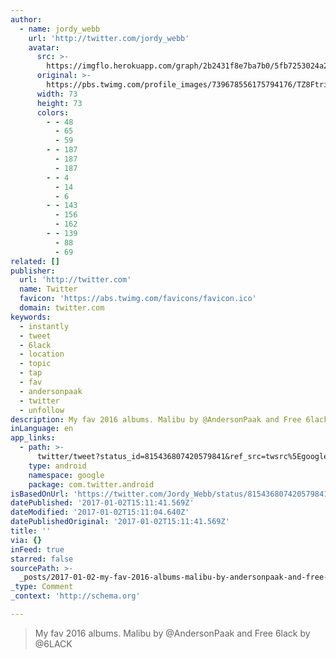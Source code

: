 ```yaml
---
author:
  - name: jordy_webb
    url: 'http://twitter.com/jordy_webb'
    avatar:
      src: >-
        https://imgflo.herokuapp.com/graph/2b2431f8e7ba7b0/5fb7253024a223fd8851c9c583c135cf/noop.jpg?input=https%3A%2F%2Fpbs.twimg.com%2Fprofile_images%2F739678556175794176%2FTZ8Ftrip_bigger.jpg
      original: >-
        https://pbs.twimg.com/profile_images/739678556175794176/TZ8Ftrip_bigger.jpg
      width: 73
      height: 73
      colors:
        - - 48
          - 65
          - 59
        - - 187
          - 187
          - 187
        - - 4
          - 14
          - 6
        - - 143
          - 156
          - 162
        - - 139
          - 88
          - 69
related: []
publisher:
  url: 'http://twitter.com'
  name: Twitter
  favicon: 'https://abs.twimg.com/favicons/favicon.ico'
  domain: twitter.com
keywords:
  - instantly
  - tweet
  - 6lack
  - location
  - topic
  - tap
  - fav
  - andersonpaak
  - twitter
  - unfollow
description: My fav 2016 albums. Malibu by @AndersonPaak and Free 6lack by @6LACK
inLanguage: en
app_links:
  - path: >-
      twitter/tweet?status_id=815436807420579841&ref_src=twsrc%5Egoogle%7Ctwcamp%5Eandroidseo%7Ctwgr%5Estatus%7Ctwterm%5E815436807420579841
    type: android
    namespace: google
    package: com.twitter.android
isBasedOnUrl: 'https://twitter.com/Jordy_Webb/status/815436807420579841'
datePublished: '2017-01-02T15:11:41.569Z'
dateModified: '2017-01-02T15:11:04.640Z'
datePublishedOriginal: '2017-01-02T15:11:41.569Z'
title: ''
via: {}
inFeed: true
starred: false
sourcePath: >-
  _posts/2017-01-02-my-fav-2016-albums-malibu-by-andersonpaak-and-free-6lack-b.md
_type: Comment
_context: 'http://schema.org'

---
```

> My fav 2016 albums. Malibu by @AndersonPaak and Free 6lack by @6LACK